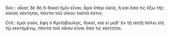 

*Soc.*: οἶκος δὲ δὴ τί δοκεῖ ἡμῖν εἶναι; ἆρα ὅπερ οἰκία, ἢ καὶ ὅσα τις ἔξω τῆς οἰκίας κέκτηται, πάντα τοῦ οἴκου ταῦτά ἐστιν;



*Crit.*: ἐμοὶ γοῦν, ἔφη ὁ Κριτόβουλος, δοκεῖ, καὶ εἰ μηδ' ἐν τῇ αὐτῇ πόλει εἴη τῷ κεκτημένῳ, πάντα τοῦ οἴκου εἶναι ὅσα τις κέκτηται.